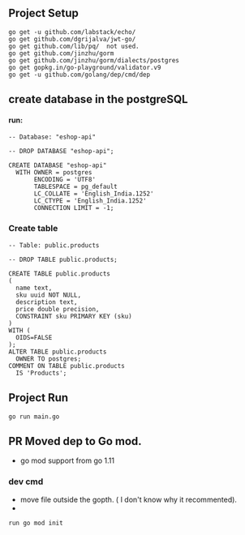 ## Project Setup
```
go get -u github.com/labstack/echo/
go get github.com/dgrijalva/jwt-go/
go get github.com/lib/pq/  not used.
go get github.com/jinzhu/gorm
go get github.com/jinzhu/gorm/dialects/postgres
go get gopkg.in/go-playground/validator.v9
go get -u github.com/golang/dep/cmd/dep

```

## create database in the postgreSQL
#### run:
```
-- Database: "eshop-api"

-- DROP DATABASE "eshop-api";

CREATE DATABASE "eshop-api"
  WITH OWNER = postgres
       ENCODING = 'UTF8'
       TABLESPACE = pg_default
       LC_COLLATE = 'English_India.1252'
       LC_CTYPE = 'English_India.1252'
       CONNECTION LIMIT = -1;

```

### Create table
```
-- Table: public.products

-- DROP TABLE public.products;

CREATE TABLE public.products
(
  name text,
  sku uuid NOT NULL,
  description text,
  price double precision,
  CONSTRAINT sku PRIMARY KEY (sku)
)
WITH (
  OIDS=FALSE
);
ALTER TABLE public.products
  OWNER TO postgres;
COMMENT ON TABLE public.products
  IS 'Products';
```


## Project Run
```
go run main.go
```

## PR Moved dep to Go mod.
-  go mod support from go 1.11

### dev cmd
- move file outside the gopth. ( I don't know why it recommented).
- 
```
run go mod init
```
